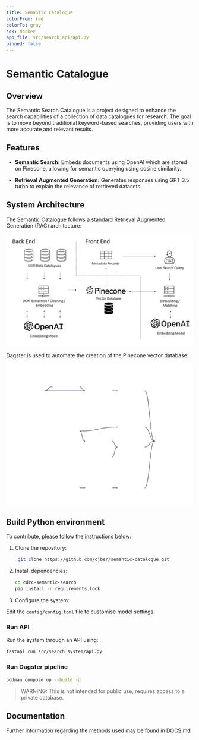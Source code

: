 ```yaml
---
title: Semantic Catalogue
colorFrom: red
colorTo: gray
sdk: docker
app_file: src/search_api/api.py
pinned: false
---
```


# Semantic Catalogue

## Overview

The Semantic Search Catalogue is a project designed to enhance the search capabilities of a collection of data catalogues for research. The goal is to move beyond traditional keyword-based searches, providing users with more accurate and relevant results.

## Features

- **Semantic Search:** Embeds documents using OpenAI which are stored on Pinecone, allowing for semantic querying using cosine similarity.

- **Retrieval Augmented Generation:** Generates responses using GPT 3.5 turbo to explain the relevance of retrieved datasets.

## System Architecture

The Semantic Catalogue follows a standard Retrieval Augmented Generation (RAG) architecture:

![](./reports/figs/system.png)

Dagster is used to automate the creation of the Pinecone vector database:

![](./reports/figs/Global_Asset_Lineage.svg)

## Build Python environment

To contribute, please follow the instructions below:

1. Clone the repository:

   ```bash
    git clone https://github.com/cjber/semantic-catalogue.git
   ```

2. Install dependencies:

    ```bash
    cd cdrc-semantic-search
    pip install -r requirements.lock
    ```

3. Configure the system:

Edit the `config/config.toml` file to customise model settings.


### Run API

Run the system through an API using:

```bash
fastapi run src/search_system/api.py
```

### Run Dagster pipeline

```bash
podman compose up --build -d

```

> WARNING: This is not intended for public use; requires access to a private database.

## Documentation

Further information regarding the methods used may be found in [DOCS.md](./reports/DOCS.md)
